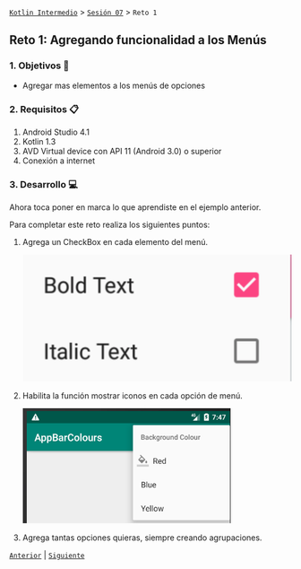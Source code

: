 
[`Kotlin Intermedio`](../../Readme.md) > [`Sesión 07`](../Readme.md) > `Reto 1`


## Reto 1: Agregando funcionalidad a los Menús

<div style="text-align: justify;">

### 1. Objetivos :dart:

- Agregar mas elementos a los menús de opciones

### 2. Requisitos :clipboard:

1. Android Studio 4.1
2. Kotlin 1.3
3. AVD Virtual device con API 11 (Android 3.0) o superior
4. Conexión a internet

### 3. Desarrollo :computer:

Ahora toca poner en marca lo que aprendiste en el ejemplo anterior.

Para completar este reto realiza los siguientes puntos:

1. Agrega un CheckBox en cada elemento del menú.

    ![Elemento de Menu](./images/1.png)

2. Habilita la función mostrar iconos en cada opción de menú.

    ![Elemento de Menu](./images/2.png)

3. Agrega tantas opciones quieras, siempre creando agrupaciones.


[`Anterior`](../Ejemplo-01/Readme.md) | [`Siguiente`](../Ejemplo-02/Readme.md)




</div>
